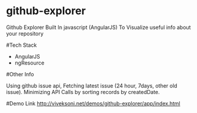 # github-explorer
Github Explorer Built In javascript (AngularJS) To Visualize useful info about your repository


#Tech Stack

 - AngularJS
 - ngResource

#Other Info

Using github issue api, Fetching latest issue (24 hour, 7days, other old issue).
Minimizing API Calls by sorting records by createdDate.


#Demo Link
http://viveksoni.net/demos/github-explorer/app/index.html
